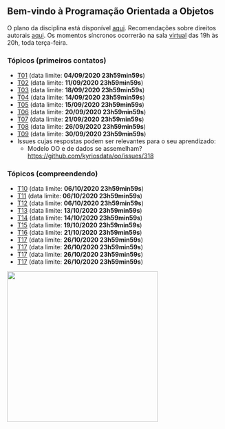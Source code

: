 ## Bem-vindo à Programação Orientada a Objetos

O plano da disciplina está disponível [aqui](./media/plano-poo.pdf). Recomendações sobre direitos autorais [aqui](./media/recomendacao-prograd.pdf). Os
momentos síncronos ocorrerão na sala [virtual](https://meet.google.com/lookup/awkznsp2o3) das 19h às 20h, toda terça-feira.

### Tópicos (primeiros contatos)

- [T01](topicos/01.md) (data limite: **04/09/2020 23h59min59s**)
- [T02](topicos/02.md) (data limite: **11/09/2020 23h59min59s**)
- [T03](topicos/03.md) (data limite: **18/09/2020 23h59min59s**)
- [T04](topicos/04.md) (data limite: **14/09/2020 23h59min59s**)
- [T05](topicos/05.md) (data limite: **15/09/2020 23h59min59s**)
- [T06](topicos/06.md) (data limite: **20/09/2020 23h59min59s**)
- [T07](topicos/07.md) (data limite: **21/09/2020 23h59min59s**)
- [T08](topicos/08.md) (data limite: **26/09/2020 23h59min59s**)
- [T09](topicos/09.md) (data limite: **30/09/2020 23h59min59s**)
- Issues cujas respostas podem ser relevantes para o seu aprendizado:
  - Modelo OO e de dados se assemelham? https://github.com/kyriosdata/oo/issues/318

### Tópicos (compreendendo)

- [T10](topicos/10.md) (data limite: **06/10/2020 23h59min59s**)
- [T11](topicos/11.md) (data limite: **06/10/2020 23h59min59s**)
- [T12](topicos/12.md) (data limite: **06/10/2020 23h59min59s**)
- [T13](topicos/13.md) (data limite: **13/10/2020 23h59min59s**)
- [T14](topicos/14.md) (data limite: **14/10/2020 23h59min59s**)
- [T15](topicos/15.md) (data limite: **19/10/2020 23h59min59s**)
- [T16](topicos/16.md) (data limite: **21/10/2020 23h59min59s**)
- [T17](topicos/17.md) (data limite: **26/10/2020 23h59min59s**)
- [T17](topicos/18.md) (data limite: **26/10/2020 23h59min59s**)
- [T17](topicos/19.md) (data limite: **26/10/2020 23h59min59s**)
- [T17](topicos/20.md) (data limite: **26/10/2020 23h59min59s**)

<img src="https://github.com/kyriosdata/oo/raw/master/media/flyier-poo.png" width="350">
